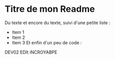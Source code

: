 # Titre de mon Readme
Du texte et encore du texte, suivi d'une petite liste :
 - Item 1
 - Item 2
 - Item 3
Et enfin d'un peu de code :

DEV02 EDIt iNCROYABPE